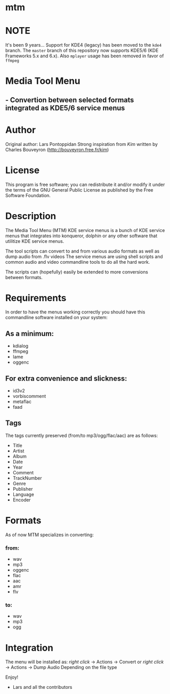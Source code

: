 mtm
===

# NOTE

It's been 9 years... Support for KDE4 (legacy) has been moved to the `kde4` branch.
The `master` branch of this repository now supports KDE5/6 (KDE Frameworks 5.x and 6.x).
Also `mplayer` usage has been removed in favor of `ffmpeg`

# Media Tool Menu
## - Convertion between selected formats integrated as KDE5/6 service menus

# Author
Original author: Lars Pontoppidan
Strong inspiration from *Kim* written by
Charles Bouveyron (http://bouveyron.free.fr/kim)

# License
This program is free software; you can redistribute it and/or
modify it under the terms of the GNU General Public License
as published by the Free Software Foundation.

# Description
The Media Tool Menu (MTM) KDE service menus is a bunch
of KDE service menus that integrates into konqueror, dolphin or any other software that utilitize KDE service menus.

The tool scripts can convert to and from various audio formats as well as dump audio from .flv videos
The service menus are using shell scripts and common audio and video commandline tools to do all the hard work.

The scripts can (hopefully) easily be extended to more conversions between formats.

# Requirements
In order to have the menus working correctly you should have this commandline software installed on your system:

## As a minimum:
* kdialog
* ffmpeg
* lame
* oggenc

## For extra convenience and slickness:
* id3v2
* vorbiscomment
* metaflac
* faad

## Tags
The tags currently preserved (from/to mp3/ogg/flac/aac) are as follows:
* Title
* Artist
* Album
* Date
* Year
* Comment
* TrackNumber
* Genre
* Publisher
* Language
* Encoder

# Formats
As of now MTM specializes in converting:
### from:
* wav
* mp3
* oggenc
* flac
* aac
* amr
* flv

### to:
* wav
* mp3
* ogg

# Integration
The menu will be installed as:
*right click* -> Actions -> Convert
or
*right click* -> Actions -> Dump Audio
Depending on the file type

Enjoy!
- Lars and all the contributors
